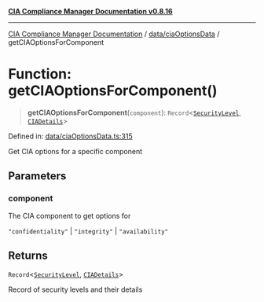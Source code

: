 [**CIA Compliance Manager Documentation v0.8.16**](../../../README.md)

***

[CIA Compliance Manager Documentation](../../../modules.md) / [data/ciaOptionsData](../README.md) / getCIAOptionsForComponent

# Function: getCIAOptionsForComponent()

> **getCIAOptionsForComponent**(`component`): `Record`\<[`SecurityLevel`](../../../types/cia/type-aliases/SecurityLevel.md), [`CIADetails`](../../../types/interfaces/CIADetails.md)\>

Defined in: [data/ciaOptionsData.ts:315](https://github.com/Hack23/cia-compliance-manager/blob/96f4020424aba8c55d4fe94eddf596babc070968/src/data/ciaOptionsData.ts#L315)

Get CIA options for a specific component

## Parameters

### component

The CIA component to get options for

`"confidentiality"` | `"integrity"` | `"availability"`

## Returns

`Record`\<[`SecurityLevel`](../../../types/cia/type-aliases/SecurityLevel.md), [`CIADetails`](../../../types/interfaces/CIADetails.md)\>

Record of security levels and their details
